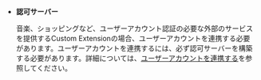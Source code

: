 ﻿* **認可サーバー**

  音楽、ショッピングなど、ユーザーアカウント認証の必要な外部のサービスを提供するCustom Extensionの場合、ユーザーアカウントを連携する必要があります。ユーザーアカウントを連携するには、必ず認可サーバーを構築する必要があります。詳細については、[ユーザーアカウントを連携する](/CEK/Guides/Link_User_Account.md)を参照してください。


